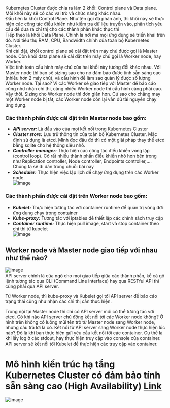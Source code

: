 Kubernetes Cluster được chia ra làm 2 khối: Control plane và Data plane. Mỗi khối này sẽ có các vai trò và chức năng khác nhau.  
Đầu tiên là khối Control Plane. Như tên gọi đã phản ánh, thì khối này sẽ thực hiện các công tác điều khiển như kiểm tra dữ liệu truyền vào, phân tích yêu cầu để đưa ra chỉ thị cho các thành phần khác thực thi  
Tiếp theo là khối Data Plane. Chính là nơi mà mọi ứng dụng sẽ triển khai trên đó. Nơi tiêu thụ RAM, CPU, Bandwidth chính của toàn bộ Kubernetes Cluster.  
Khi cài đặt, khối control plane sẽ cài đặt trên máy chủ được gọi là Master node. Còn khối data plane sẽ cài đặt trên máy chủ gọi là Worker node, hay Worker.  
Việc tính toán cấu hình máy chủ của hai khối này tương đối khác nhau. Với Master node thì bạn sẽ sizing sao cho nó đảm bảo được tính sẵn sàng cao (nhiều hơn 2 máy chủ), và cấu hình để làm sao quản lý được số lượng Worker node. Tại sao? Vì các Worker sẽ giao tiếp với Master để báo cáo cũng như nhận chỉ thị, càng nhiều Worker node thì cấu hình càng phải cao. Vậy thôi. Sizing cho Worker node thì đơn giản hơn. Cứ sao cho chẳng may một Worker node bị tắt, các Worker node còn lại vẫn đủ tài nguyên chạy ứng dụng.  
### Các thành phần được cài đặt trên Master node bao gồm:
- ***API server:*** Là đầu vào của mọi kết nối trong Kubernetes Cluster
- ***Cluster store:*** Lưu trữ thông tin của toàn bộ Kubernetes Cluster. Mặc định sử dụng là etcd. Mình đọc đâu đó thì có một giải pháp thay thế etcd bằng sqlite cho hệ thống siêu nhỏ.
- ***Controller manager:*** Thực hiện các công tác điều khiển vòng lặp (control loop). Có rất nhiều thành phần điều khiển nhỏ hơn bên trong như Replication controller, Node controller, Endpoints controller,…. Chúng ta sẽ đi dần trong chuỗi bài này
- ***Scheduler:*** Thực hiện việc lập lịch để chạy ứng dụng trên các Worker node.  
![image](https://github.com/HuyPham01/docs/assets/96679595/7680e701-c5d7-4434-911d-2559c6bf1ed1)
### Các thành phần được cài đặt trên Worker node bao gồm:

- ***Kubelet:*** Thực hiện tương tác với container runtime để quản trị vòng đời ứng dụng chạy trong container
- ***Kube-proxy:*** Tương tác với iptables để thiết lập các chính sách truy cập
- ***Container runtime:*** Thực hiện pull image, start và stop container theo chỉ thị từ kubelet  
![image](https://github.com/HuyPham01/docs/assets/96679595/1c32e815-9828-46f0-bad3-d11020795708)  
##  Worker node và Master node giao tiếp với nhau như thế nào?
![image](https://github.com/HuyPham01/docs/assets/96679595/d05ae18b-3e93-40e6-8600-102e8555ffd0)  
API server chính là cửa ngõ cho mọi giao tiếp giữa các thành phần, kể cả gõ lệnh tương tác qua CLI (Command Line Interface) hay qua RESTful API thì cũng phải qua API server.  

Từ Worker node, thì kube-proxy và Kubelet gọi tới API server để báo cáo trạng thái cũng như nhận các chỉ thị cần thực hiện.  

Trong nội tại Master node thì chỉ có API server mới có thể tương tác với etcd. Có khi nào API server chủ động kết nối tới các Worker node không? Ở hình trên không có luồng mũi tên trỏ từ Master node sang Worker node, nhưng câu trả lời là có. Kết nối từ API server sang Worker node thực hiện lúc nào? Đó là khi bạn thực hiện gửi yêu cầu kết nối tới các container. Cụ thể là khi lấy log ở các stdout, hay thực hiện truy cập vào console của container. API server sẽ kết nối tới Kubelet để thực hiện các truy cập vào container.  
# Mô hình kiến trúc hạ tầng Kubernetes Cluster có đảm bảo tính sẵn sàng cao (High Availability) [Link](https://kubernetes.io/docs/setup/production-environment/tools/kubeadm/ha-topology/)
![image](https://github.com/HuyPham01/docs/assets/96679595/eeea3167-0b77-4914-a8bf-ccdea4ebf595)




